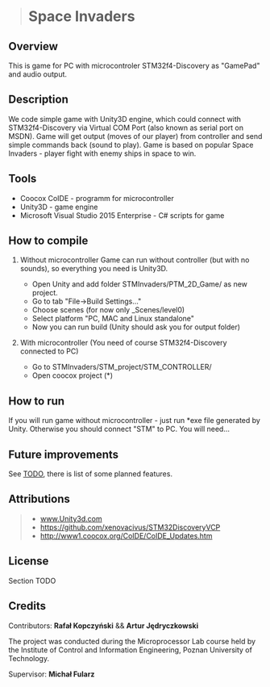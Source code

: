 ># Space Invaders

Overview
--------
This is game for PC with microcontroler STM32f4-Discovery as "GamePad" and audio output.

Description
-----------
We code simple game with Unity3D engine, which could connect with STM32f4-Discovery via
Virtual COM Port (also known as serial port on MSDN). Game will get output (moves of our player)
from controller and send simple commands back (sound to play).
Game is based on popular Space Invaders - player fight with enemy ships in space to win.

Tools
-----
- Coocox CoIDE - programm for microcontroller
- Unity3D - game engine
- Microsoft Visual Studio 2015 Enterprise - C# scripts for game

How to compile
--------------
1. Without microcontroller
Game can run without controller (but with no sounds), so everything you need is Unity3D. 
	- Open Unity and add folder STMInvaders/PTM_2D_Game/ as new project.
	- Go to tab "File->Build Settings..."
	- Choose scenes (for now only _Scenes/level0)
	- Select platform "PC, MAC and Linux standalone"
	- Now you can run build (Unity should ask you for output folder)

2. With microcontroller (You need of course STM32f4-Discovery connected to PC)
	- Go to STMInvaders/STM_project/STM_CONTROLLER/
	- Open coocox project (*)

How to run
----------
If you will run game without microcontroller - just run *exe file generated by Unity.
Otherwise you should connect "STM" to PC. You will need... 

Future improvements
-------------------
See [TODO](https://github.com/PUT-PTM/STMInvaders/blob/master/TODO.txt), there is list of some planned features.

Attributions
------------
>- www.Unity3d.com
>- https://github.com/xenovacivus/STM32DiscoveryVCP
>- http://www1.coocox.org/CoIDE/CoIDE_Updates.htm

License
-------
Section TODO

Credits
-------

Contributors: **Rafał Kopczyński** && **Artur Jędryczkowski**


The project was conducted during the Microprocessor Lab course held by the Institute of Control and Information Engineering, Poznan University of Technology.

Supervisor: **Michał Fularz**
